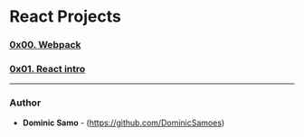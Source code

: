 # React Projects

### [0x00. Webpack](0x00-Webpack)

### [0x01. React intro](0x01-react_intro)

---

### Author
* **Dominic Samo** - (https://github.com/DominicSamoes)
